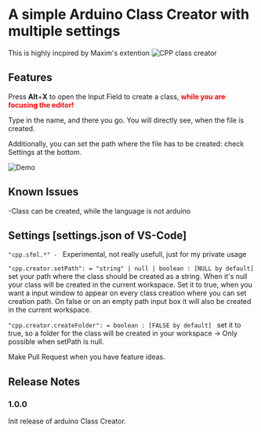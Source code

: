 # A simple Arduino Class Creator with multiple settings 

This is highly incpired by Maxim's extention ![CPP class creator](https://github.com/tzAcee/cpp-class-creator)


## Features

Press **Alt**+**X** to open the Input Field to create a class, <span style="color:red">**while you are focusing the editor!**</span>

Type in the name, and there you go. You will directly see, when the file is created.

Additionally, you can set the path where the file has to be created: check Settings at the bottom.

![Demo](https://github.com/nilnull/arduino-class-creator/blob/master/giphy.gif?raw=true)

## Known Issues

-Class can be created, while the language is not arduino

## Settings [settings.json of VS-Code]

```"cpp.sfml.*" - ``` Experimental, not really usefull, just for my private usage

```"cpp.creator.setPath": = "string" | null | boolean : [NULL by default] ``` set your path where the class should be created as a string. When it's null your class will be created in the current workspace. Set it to true, when you want a input window to appear on every class creation where you can set creation path. On false or on an empty path input box it will also be created in the current workspace.

```"cpp.creator.createFolder": = boolean : [FALSE by default] ``` set it to true, so a folder for the class will be created in your workspace -> Only possible when setPath is null.

Make Pull Request when you have feature ideas.



## Release Notes



### 1.0.0
Init release of arduino Class Creator.
